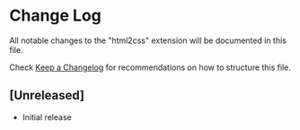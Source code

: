 # Change Log
All notable changes to the "html2css" extension will be documented in this file.

Check [Keep a Changelog](http://keepachangelog.com/) for recommendations on how to structure this file.

## [Unreleased]
- Initial release